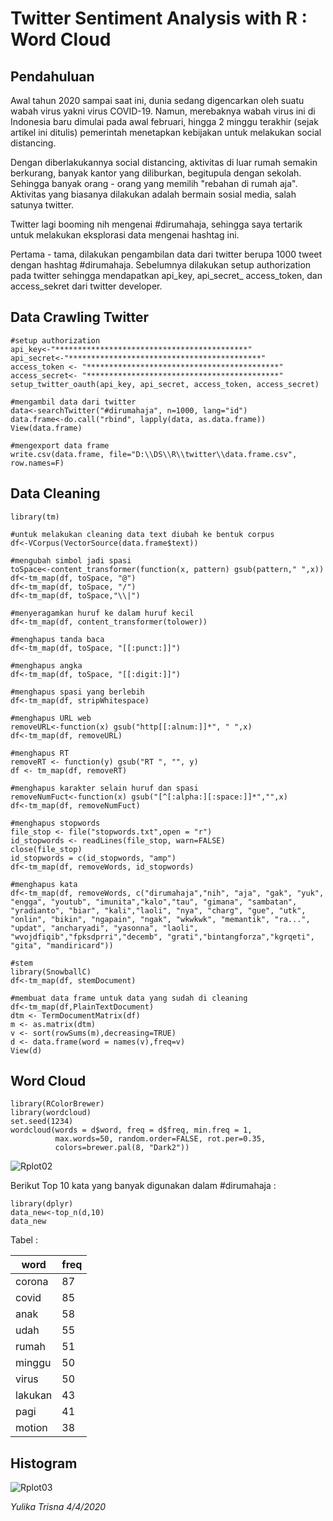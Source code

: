 # Twitter Sentiment Analysis with R : Word Cloud


## Pendahuluan

Awal tahun 2020 sampai saat ini, dunia sedang digencarkan oleh suatu wabah virus yakni virus COVID-19. Namun, merebaknya wabah virus ini di Indonesia baru dimulai pada awal februari, hingga 2 minggu terakhir (sejak artikel ini ditulis) pemerintah menetapkan kebijakan untuk melakukan social distancing.

Dengan diberlakukannya social distancing, aktivitas di luar rumah semakin berkurang, banyak kantor yang diliburkan, begitupula dengan sekolah. Sehingga banyak orang - orang yang memilih "rebahan di rumah aja". Aktivitas yang biasanya dilakukan adalah bermain sosial media, salah satunya twitter.

Twitter lagi booming nih mengenai #dirumahaja, sehingga saya tertarik untuk melakukan eksplorasi data mengenai hashtag ini.

Pertama - tama, dilakukan pengambilan data dari twitter berupa 1000 tweet dengan hashtag #dirumahaja. Sebelumnya dilakukan setup authorization pada twitter sehingga mendapatkan api_key, api_secret_ access_token, dan access_sekret dari twitter developer.

## Data Crawling Twitter
```{r}
#setup authorization
api_key<-"*******************************************"
api_secret<-"*******************************************"
access_token <- "*******************************************"
access_secret<- "*******************************************"
setup_twitter_oauth(api_key, api_secret, access_token, access_secret)

#mengambil data dari twitter
data<-searchTwitter("#dirumahaja", n=1000, lang="id")
data.frame<-do.call("rbind", lapply(data, as.data.frame))
View(data.frame)

#mengexport data frame
write.csv(data.frame, file="D:\\DS\\R\\twitter\\data.frame.csv", row.names=F)
```

## Data Cleaning
```{r}
library(tm)

#untuk melakukan cleaning data text diubah ke bentuk corpus
df<-VCorpus(VectorSource(data.frame$text))

#mengubah simbol jadi spasi
toSpace<-content_transformer(function(x, pattern) gsub(pattern," ",x))
df<-tm_map(df, toSpace, "@")
df<-tm_map(df, toSpace, "/")
df<-tm_map(df, toSpace,"\\|")

#menyeragamkan huruf ke dalam huruf kecil
df<-tm_map(df, content_transformer(tolower))

#menghapus tanda baca
df<-tm_map(df, toSpace, "[[:punct:]]")

#menghapus angka
df<-tm_map(df, toSpace, "[[:digit:]]")

#menghapus spasi yang berlebih
df<-tm_map(df, stripWhitespace)

#menghapus URL web
removeURL<-function(x) gsub("http[[:alnum:]]*", " ",x)
df<-tm_map(df, removeURL)

#menghapus RT
removeRT <- function(y) gsub("RT ", "", y)
df <- tm_map(df, removeRT)

#menghapus karakter selain huruf dan spasi
removeNumFuct<-function(x) gsub("[^[:alpha:][:space:]]*","",x)
df<-tm_map(df, removeNumFuct)

#menghapus stopwords
file_stop <- file("stopwords.txt",open = "r")
id_stopwords <- readLines(file_stop, warn=FALSE)
close(file_stop)
id_stopwords = c(id_stopwords, "amp")
df<-tm_map(df, removeWords, id_stopwords)

#menghapus kata
df<-tm_map(df, removeWords, c("dirumahaja","nih", "aja", "gak", "yuk", "engga", "youtub", "imunita","kalo","tau", "gimana", "sambatan", "yradianto", "biar", "kali","laoli", "nya", "charg", "gue", "utk", "onlin", "bikin", "ngapain", "ngak", "wkwkwk", "memantik", "ra...", "updat", "ancharyadi", "yasonna", "laoli", "wvojdfiqib","fpksdprri","decemb", "grati","bintangforza","kgrqeti", "gita", "mandiricard"))

#stem
library(SnowballC)
df<-tm_map(df, stemDocument)

#membuat data frame untuk data yang sudah di cleaning
df<-tm_map(df,PlainTextDocument)
dtm <- TermDocumentMatrix(df)
m <- as.matrix(dtm)
v <- sort(rowSums(m),decreasing=TRUE)
d <- data.frame(word = names(v),freq=v)
View(d)
```

## Word Cloud
```{r}
library(RColorBrewer)
library(wordcloud)
set.seed(1234)
wordcloud(words = d$word, freq = d$freq, min.freq = 1,
          max.words=50, random.order=FALSE, rot.per=0.35, 
          colors=brewer.pal(8, "Dark2"))
```
![Rplot02](https://user-images.githubusercontent.com/60332569/78465665-18b47480-772b-11ea-906e-35c1c2d7ff18.png)


Berikut Top 10 kata yang banyak digunakan dalam #dirumahaja :

```{r}
library(dplyr)
data_new<-top_n(d,10)
data_new
```
Tabel :

|word     |freq     |
|---------|---------|
|corona	|87       |			
|covid	|85	|		
|anak	|58	|		
|udah	|55	|		
|rumah	|51	|		
|minggu	|50	|		
|virus	|50	|		
|lakukan	|43	|		
|pagi	|41	|		
|motion	|38	|


## Histogram

![Rplot03](https://user-images.githubusercontent.com/60332569/78465751-11419b00-772c-11ea-9344-eebed3a80646.png)


*Yulika Trisna 4/4/2020*
